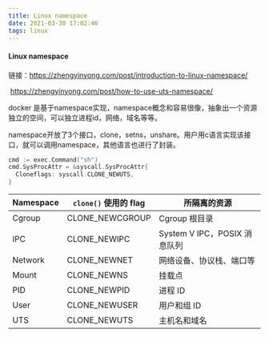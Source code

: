```yaml
---
title: Linux namespace
date: 2021-03-30 17:02:46
tags: linux
---
```


#### Linux namespace

链接：https://zhengyinyong.com/post/introduction-to-linux-namespace/

​		   https://zhengyinyong.com/post/how-to-use-uts-namespace/



docker 是基于namespace实现，namespace概念和容易很像，抽象出一个资源独立的空间，可以独立进程id，网络，域名等等。

namespace开放了3个接口，clone，setns，unshare。用户用c语言实现该接口，就可以调用namespace，其他语言也进行了封装。

```go
cmd := exec.Command("sh")
cmd.SysProcAttr = &syscall.SysProcAttr{
  Cloneflags: syscall.CLONE_NEWUTS,
}
```



| **Namespace** | `clone()` **使用的 flag** | **所隔离的资源**             |
| ------------- | ------------------------- | ---------------------------- |
| Cgroup        | CLONE_NEWCGROUP           | Cgroup 根目录                |
| IPC           | CLONE_NEWIPC              | System V IPC，POSIX 消息队列 |
| Network       | CLONE_NEWNET              | 网络设备、协议栈、端口等     |
| Mount         | CLONE_NEWNS               | 挂载点                       |
| PID           | CLONE_NEWPID              | 进程 ID                      |
| User          | CLONE_NEWUSER             | 用户和组 ID                  |
| UTS           | CLONE_NEWUTS              | 主机名和域名                 |


